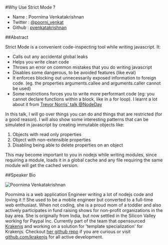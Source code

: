 #Why Use Strict Mode ?

* Name      : Poornima Venkatakrishnan
* Twitter   : [@poorni_venkat](https://twitter.com/poorni_venkat)
* Github    : [pvenkatakrishnan](http://github.com/pvenkatakrishnan)

##Abstract

Strict Mode is a convenient code-inspecting tool while writing javascript.
It:
* Calls out any accidental global leaks
* Helps you write clean code
* Throws an error on common mistakes that you do writing javascript
* Disables some dangerous, to be avoided features (like eval)
* It enforces blocking out unnecessarily exposed information to foreign code. (eg. the properties arguments.callee and arguments.caller cannot be used)
* Some restrictions forces you to write more performant code (eg: you cannot declare functions within a block, like in a for loop). I learnt a lot about it from [Trevor Norris' talk @NodeDay](https://www.youtube.com/watch?v=l2aI4ZWBJng&feature=share&list=UUXe1qKfGweMKTnmRrMw9yOg&index=4)

In this talk, I will go over things you can do and things that are restricted (for a good reason).
I will also show some interesting patterns that can be simulated in javascript by creating immutable objects like:

1. Objects with read only properties
2. Object with non-extensible properties
3. Disabling being able to delete properties on an object

This may become important to you in nodejs while writing modules, since requiring a module, loads it in a global cache and any file requiring the same module will get the cached version.

##Speaker Bio

![Poornima Venkatakrishnan](https://raw.githubusercontent.com/pvenkatakrishnan/2014.cascadiajs.com/master/images/poornima.jpeg)

Poornima is a web application Engineer writing a lot of nodejs code and loving it !! She used to be a mobile engineer but converted to a full-time web enthusiast.
When not coding, she is a proud mom of a toddler and also actively participates in fund raising shows for non-profit organizations in the bay area. She is originally from India, but now settled in the Silicon Valley working for Paypal Inc.
Currently part of the team that opensourced [Krakenjs](http://www.krakenjs.com) and working on a solution for 'template specialization' for Krakenjs. Checkout [her github repo](http://github.com/pvenkatakrishnan) if you are curious or visit [github.com/krakenjs](http://github.com/krakenjs) for all active development.
